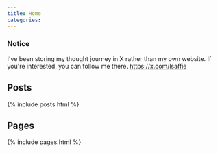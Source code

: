 ```yaml
---
title: Home
categories:
---
```


### Notice

I've been storing my thought journey in X rather than my own website. If you're interested, you can follow me there.
https://x.com/lsaffie

## Posts

{% include posts.html %}

## Pages

{% include pages.html %}
